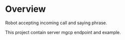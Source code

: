 # Overview

Robot accepting incoming call and saying phrase.

This project contain server mgcp endpoint and example.

